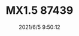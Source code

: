 ﻿---
layout: post 
title: MX1.5 87439
tags: 
categories: housing-terminal
overview: 
series: 87439
part_number: 0539-1
thumb_img: 
small_img: static/202106/539-20210605.jpg
date: 2021/6/5 9:50:12
---




